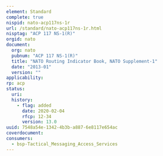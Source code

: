 ```yaml
---
element: Standard
complete: true
nispid: nato-acp117ns-1r
url: /standard/nato-acp117ns-1r.html
nisptag: "ACP 117 NS-1(R)"
orgid: nato
document:
  org: nato
  pubnum: "ACP 117 NS-1(R)"
  title: "NATO Routing Indicator Book, NATO Supplement-1"
  date: "2013-01"
  version: ""
applicability:
rp: acp
status:
  uri: 
  history: 
    - flag: added
      date: 2020-02-04
      rfcp: 12-34
      version: 13.0
uuid: 7548a54e-1342-4b3b-a887-6e8117e654ac
coverdocument:
consumers:
  - bsp-Tactical_Messaging_Access_Services
---
```


